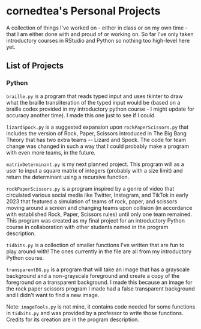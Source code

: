 # cornedtea's Personal Projects
A collection of things I've worked on - either in class or on my own time - that I am either done with and proud of or working on. So far I've only taken introductory courses in RStudio and Python so nothing too high-level here yet.

## List of Projects
### Python
`braille.py` is a program that reads typed input and uses tkinter to draw what the braille transliteration of the typed input would be (based on a braille codex provided in my introductory python course - I might update for accuracy another time). I made this one just to see if I could.

`lizardSpock.py` is a suggested expansion upon `rockPaperScissors.py` that includes the version of Rock, Paper, Scissors introduced in The Big Bang Theory that has two extra teams -- Lizard and Spock. The code for team change was changed in such a way that I could probably make a program with even more teams, in the future.

`matrixDeterminant.py` is my next planned project. This program will as a user to input a square matrix of integers (probably with a size limit) and return the determinant using a recursive function.

`rockPaperScissors.py` is a program inspired by a genre of video that circulated various social media like Twitter, Instagram, and TikTok in early 2023 that featured a simulation of teams of rock, paper, and scissors moving around a screen and changing teams upon collision (in accordance with established Rock, Paper, Scissors rules) until only one team remained. This program was created as my final project for an introductory Python course in collaboration with other students named in the program description.

`tidbits.py` is a collection of smaller functions I've written that are fun to play around with! The ones currently in the file are all from my introductory Python course.

`transparentBG.py` is a program that will take an image that has a grayscale background and a non-grayscale foreground and create a copy of the foreground on a transparent background. I made this because an image for the rock paper scissors program I made had a false transparent background and I didn't want to find a new image.

Note: `imageTools.py` is not mine, it contains code needed for some functions in `tidbits.py` and was provided by a professor to write those functions. Credits for its creation are in the program description.
